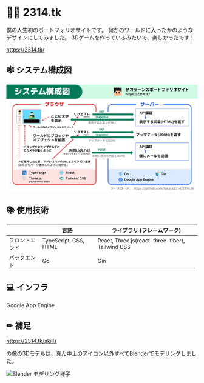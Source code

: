 # 🧑🏻 2314.tk
僕の人生初のポートフォリオサイトです。
何かのワールドに入ったかのようなデザインにしてみました。
3Dゲームを作っているみたいで、楽しかったです！

https://2314.tk/

## 🕸 システム構成図
![SystemConfig](https://github.com/takara2314/2314.tk/blob/main/SystemConfig.svg)

## 📚 使用技術
|               | 言語                  | ライブラリ (フレームワーク)                        |
| ------------- | --------------------- | -----------------------------------------------  |
| フロントエンド | TypeScript, CSS, HTML | React, Three.js(react-three-fiber), Tailwind CSS |
| バックエンド   | Go                    | Gin                                              |

## 💻 インフラ
Google App Engine

## ✏ 補足
https://2314.tk/skills

の像の3Dモデルは、真ん中上のアイコン以外すべてBlenderでモデリングしました。

![Blender モデリング様子](https://i.gyazo.com/2f2bf2bf97b684723019a14922b5770a.png)